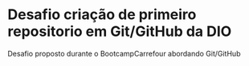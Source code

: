 # Desafio criação de primeiro repositorio em Git/GitHub da DIO
Desafio proposto durante o BootcampCarrefour abordando Git/GitHub
